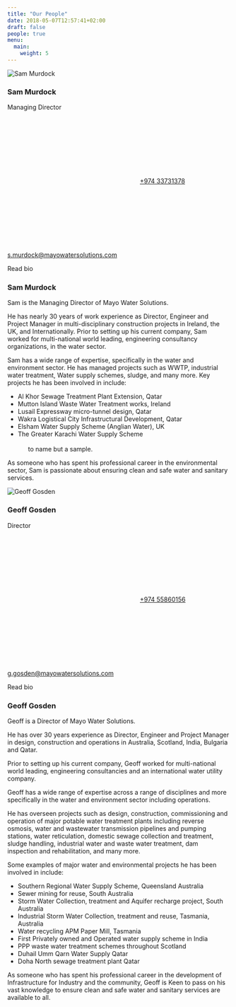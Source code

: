 ```yaml
---
title: "Our People"
date: 2018-05-07T12:57:41+02:00
draft: false
people: true
menu:
  main:
    weight: 5
---
```


<div class="team-container">
  <div class="member">
    <div class="image">
      <img src="/images/sam150.jpg" alt="Sam Murdock" title="Sam Murdock">
    </div>
    <div class="bio">
      <h3 class="name">Sam Murdock</h3>
      <p class="position">
        Managing Director
      </p>
      <div class="contact">
        <div class="contact-details">
          <p class="contact-data"><a href="tel:+97433731378" class="phone"><svg class="icon"><use xlink:href="#mobile" /></svg>+974 33731378</a>
          <a href="mailto:s.murdock@mayowatersolutions.com" class="phone"><svg class="icon"><use xlink:href="#mail" /></svg>s.murdock@mayowatersolutions.com</a></p>
          <!-- <a href="mailto:s.murdock@mayowatersolutions.com" class="mail">s.murdock@mayowatersolutions.com</a> -->
        </div>
        <span class="button margin-top with-text" data-letters="Read Bio">Read bio</span>
      </div>
      <div class="bio-details">
        <img src="data:image/png;base64,R0lGODlhAQABAAD/ACwAAAAAAQABAAACADs=" data-src="/images/samm450.jpg" alt="Sam Murdock" title="Sam Murdock">
        <div class="bio-wrapper">
          <h3 class="bioname">Sam Murdock</h3>
          <p class="details-position">
            Sam is the Managing Director of Mayo Water Solutions.</p> 
            <p>He has nearly 30 years of work experience as Director, Engineer and Project Manager in multi-disciplinary construction projects in Ireland, the UK, and Internationally. Prior to setting up his current company, Sam worked for multi-national world leading, engineering consultancy organizations, in the water sector.</p>
            <p class="">Sam has a wide range of expertise, specifically in the water and environment sector. He has managed projects such as WWTP, industrial water treatment, Water supply schemes, sludge, and many more. Key projects he has been involved in include:</p>
            <ul> 
              <li>Al Khor Sewage Treatment Plant Extension, Qatar</li>
              <li> Mutton Island Waste Water Treatment works, Ireland</li>
              <li>Lusail Expressway micro-tunnel design, Qatar</li>
              <li>Wakra Logistical City Infrastructural Development, Qatar</li>
              <li>Elsham Water Supply Scheme (Anglian Water), UK</li>
              <li>The Greater Karachi Water Supply Scheme</li><br>
            <span style="margin-left:23px">to name but a sample.</span>
            </ul>
          <p class="">As someone who has spent his professional career in the environmental sector, Sam is passionate about ensuring clean and safe water and sanitary services.
          </p>
        </div>
      </div> 
    </div>
  </div>
  <div class="member">
    <div class="image">
      <img src="images/geoff150.jpg" title="Geoff Gosden" alt="Geoff Gosden">
    </div>
    <div class="bio">
      <h3 class="name">Geoff Gosden</h3>
      <p class="position">
        Director
      </p>
      <div class="contact">
        <div class="contact-details">
          <p class="contact-data"><a href="tel:+97455860156" class="phone"><svg class="icon"><use xlink:href="#mobile" /></svg>+974 55860156</a>
          <a href="mailto:g.gosden@mayowatersolutions.com" class="phone"><svg class="icon"><use xlink:href="#mail" /></svg>g.gosden@mayowatersolutions.com</a></p>
          <!-- <a href="tel:00000000" class="phone">123456789</a>
          <a href="mailto:g.gosden@mayowatersolutions.com" class="mail">g.gosden@mayowatersolutions.com</a> -->
        </div>
        <span class="button margin-top with-text" data-letters="Read Bio">Read bio</span>
      </div>
      <div class="bio-details">
        <img src="data:image/png;base64,R0lGODlhAQABAAD/ACwAAAAAAQABAAACADs=" data-src="images/geoffx450.jpg" title="Geoff Gosden" alt="Geoff Gosden">
        <div class="bio-wrapper">
          <h3 class="bioname">Geoff Gosden</h3>
          <p class="details-position">
            Geoff is a Director of Mayo Water Solutions.</p> 
            <p>He has over 30 years experience as Director, Engineer and Project Manager in design, construction and operations in Australia, Scotland, India, Bulgaria and Qatar.</p>
            <p>Prior to setting up his current company, Geoff worked for multi-national world leading, engineering consultancies and an international water utility company.</p>
            <p class="">Geoff has a wide range of expertise across a range of disciplines and more specifically in the water and environment sector including operations.</p>
            <p> He has overseen projects such as design, construction, commissioning and operation of major potable water treatment plants including reverse osmosis, water and wastewater transmission pipelines and pumping stations, water reticulation, domestic sewage collection and treatment, sludge handling, industrial water and waste water treatment, dam inspection and rehabilitation, and many more.  
          </p>
          <p>Some examples of major water and environmental projects he has been involved in include:</p>
          <ul> 
              <li>Southern Regional Water Supply Scheme, Queensland Australia</li>
              <li>Sewer mining for reuse, South Australia</li>
              <li>Storm Water Collection, treatment and Aquifer recharge project, South Australia</li>
              <li>Industrial Storm Water Collection, treatment and reuse, Tasmania, Australia</li>
              <li>Water recycling APM Paper Mill, Tasmania</li>
              <li>First Privately owned and Operated water supply scheme in India</li>
              <li>PPP waste water treatment schemes throughout Scotland</li>
              <li>Duhail Umm Qarn Water Supply Qatar</li>
              <li>Doha North sewage treatment plant Qatar</li>
            </ul>
          <p class="">As someone who has spent his professional career in the development of Infrastructure for Industry and the community, Geoff is Keen to pass on his vast knowledge to ensure clean and safe water and sanitary services are available to all. 
          </p>
        </div>
      </div>  
    </div>
  </div>
</div>